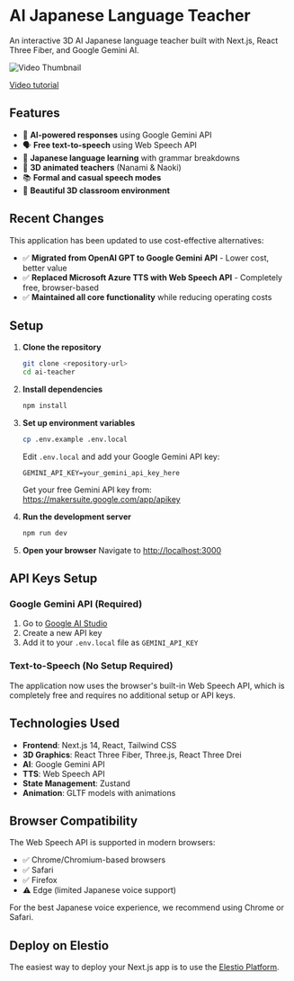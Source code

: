 # AI Japanese Language Teacher

An interactive 3D AI Japanese language teacher built with Next.js, React Three Fiber, and Google Gemini AI.

![Video Thumbnail](https://img.youtube.com/vi/_bi4Ol0QEL4/maxresdefault.jpg)

[Video tutorial](https://youtu.be/_bi4Ol0QEL4)

## Features

- 🤖 **AI-powered responses** using Google Gemini API
- 🗣️ **Free text-to-speech** using Web Speech API
- 🎌 **Japanese language learning** with grammar breakdowns
- 🎯 **3D animated teachers** (Nanami & Naoki)
- 📚 **Formal and casual speech modes**
- 🎨 **Beautiful 3D classroom environment**

## Recent Changes

This application has been updated to use cost-effective alternatives:

- ✅ **Migrated from OpenAI GPT to Google Gemini API** - Lower cost, better value
- ✅ **Replaced Microsoft Azure TTS with Web Speech API** - Completely free, browser-based
- ✅ **Maintained all core functionality** while reducing operating costs

## Setup

1. **Clone the repository**
   ```bash
   git clone <repository-url>
   cd ai-teacher
   ```

2. **Install dependencies**
   ```bash
   npm install
   ```

3. **Set up environment variables**
   ```bash
   cp .env.example .env.local
   ```
   
   Edit `.env.local` and add your Google Gemini API key:
   ```
   GEMINI_API_KEY=your_gemini_api_key_here
   ```
   
   Get your free Gemini API key from: https://makersuite.google.com/app/apikey

4. **Run the development server**
   ```bash
   npm run dev
   ```

5. **Open your browser**
   Navigate to [http://localhost:3000](http://localhost:3000)

## API Keys Setup

### Google Gemini API (Required)
1. Go to [Google AI Studio](https://makersuite.google.com/app/apikey)
2. Create a new API key
3. Add it to your `.env.local` file as `GEMINI_API_KEY`

### Text-to-Speech (No Setup Required)
The application now uses the browser's built-in Web Speech API, which is completely free and requires no additional setup or API keys.

## Technologies Used

- **Frontend**: Next.js 14, React, Tailwind CSS
- **3D Graphics**: React Three Fiber, Three.js, React Three Drei
- **AI**: Google Gemini API
- **TTS**: Web Speech API
- **State Management**: Zustand
- **Animation**: GLTF models with animations

## Browser Compatibility

The Web Speech API is supported in modern browsers:
- ✅ Chrome/Chromium-based browsers
- ✅ Safari
- ✅ Firefox
- ⚠️ Edge (limited Japanese voice support)

For the best Japanese voice experience, we recommend using Chrome or Safari.

## Deploy on Elestio

The easiest way to deploy your Next.js app is to use the [Elestio Platform](https://ellest.io).

